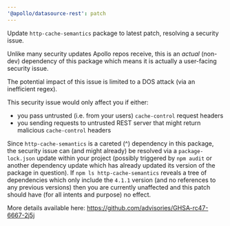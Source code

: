 ```yaml
---
'@apollo/datasource-rest': patch
---
```


Update `http-cache-semantics` package to latest patch, resolving a security
issue.

Unlike many security updates Apollo repos receive, this is an _actual_ (non-dev)
dependency of this package which means it is actually a user-facing security
issue.

The potential impact of this issue is limited to a DOS attack (via an
inefficient regex).

This security issue would only affect you if either:
* you pass untrusted (i.e. from your users) `cache-control` request headers
* you sending requests to untrusted REST server that might return malicious
  `cache-control` headers

Since `http-cache-semantics` is a careted (^) dependency in this package, the
security issue can (and might already) be resolved via a `package-lock.json`
update within your project (possibly triggered by `npm audit` or another
dependency update which has already updated its version of the package in
question). If `npm ls http-cache-semantics` reveals a tree of dependencies which
only include the `4.1.1` version (and no references to any previous versions)
then you are currently unaffected and this patch should have (for all intents
and purpose) no effect.

More details available here: https://github.com/advisories/GHSA-rc47-6667-2j5j
